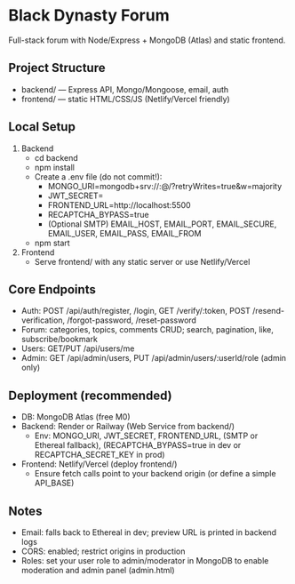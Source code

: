 # Black Dynasty Forum

Full-stack forum with Node/Express + MongoDB (Atlas) and static frontend.

## Project Structure
- backend/ — Express API, Mongo/Mongoose, email, auth
- frontend/ — static HTML/CSS/JS (Netlify/Vercel friendly)

## Local Setup
1. Backend
   - cd backend
   - npm install
   - Create a .env file (do not commit!):
     - MONGO_URI=mongodb+srv://<username>:<password>@<cluster>/<db>?retryWrites=true&w=majority
     - JWT_SECRET=<strong-secret>
     - FRONTEND_URL=http://localhost:5500
     - RECAPTCHA_BYPASS=true
     - (Optional SMTP) EMAIL_HOST, EMAIL_PORT, EMAIL_SECURE, EMAIL_USER, EMAIL_PASS, EMAIL_FROM
   - npm start
2. Frontend
   - Serve frontend/ with any static server or use Netlify/Vercel

## Core Endpoints
- Auth: POST /api/auth/register, /login, GET /verify/:token, POST /resend-verification, /forgot-password, /reset-password
- Forum: categories, topics, comments CRUD; search, pagination, like, subscribe/bookmark
- Users: GET/PUT /api/users/me
- Admin: GET /api/admin/users, PUT /api/admin/users/:userId/role (admin only)

## Deployment (recommended)
- DB: MongoDB Atlas (free M0)
- Backend: Render or Railway (Web Service from backend/)
  - Env: MONGO_URI, JWT_SECRET, FRONTEND_URL, (SMTP or Ethereal fallback), (RECAPTCHA_BYPASS=true in dev or RECAPTCHA_SECRET_KEY in prod)
- Frontend: Netlify/Vercel (deploy frontend/)
  - Ensure fetch calls point to your backend origin (or define a simple API_BASE)

## Notes
- Email: falls back to Ethereal in dev; preview URL is printed in backend logs
- CORS: enabled; restrict origins in production
- Roles: set your user role to admin/moderator in MongoDB to enable moderation and admin panel (admin.html)

